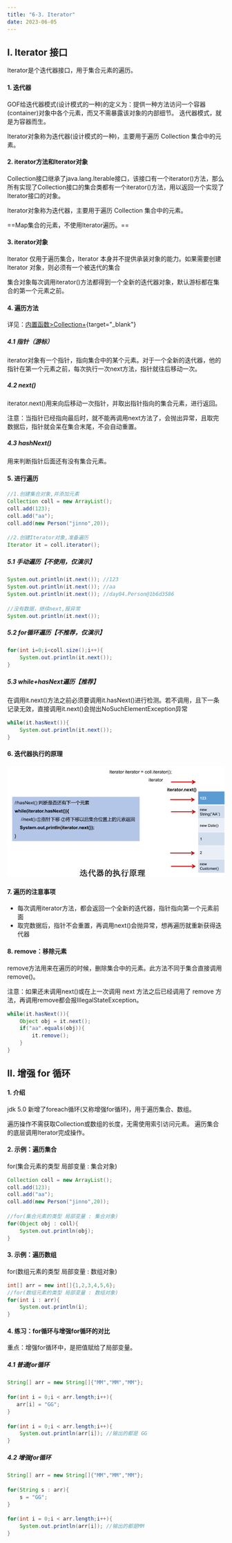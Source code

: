 ```yaml
---
title: "6-3. Iterator"
date: 2023-06-05
---
```

## Ⅰ. Iterator 接口
Iterator是个迭代器接口，用于集合元素的遍历。
#### 1. 迭代器
GOF给迭代器模式(设计模式的一种)的定义为：提供一种方法访问一个容器(container)对象中各个元素，而又不需暴露该对象的内部细节。 迭代器模式，就是为容器而生。

Iterator对象称为迭代器(设计模式的一种)，主要用于遍历 Collection 集合中的元素。

#### 2. iterator方法和Iterator对象
Collection接口继承了java.lang.Iterable接口，该接口有一个iterator()方法，那么所有实现了Collection接口的集合类都有一个iterator()方法，用以返回一个实现了Iterator接口的对象。

Iterator对象称为迭代器，主要用于遍历 Collection 集合中的元素。

==Map集合的元素，不使用Iterator遍历。==

#### 3. iterator对象
Iterator 仅用于遍历集合，Iterator 本身并不提供承装对象的能力。如果需要创建Iterator 对象，则必须有一个被迭代的集合

集合对象每次调用iterator()方法都得到一个全新的迭代器对象，默认游标都在集合的第一个元素之前。

#### 4. 遍历方法
详见：[内置函数>Collection+](/java/func/2.JDK.util包/2-3.Collection.md){target="_blank"}

##### 4.1 指针（游标）
iterator对象有一个指针，指向集合中的某个元素。对于一个全新的迭代器，他的指针在第一个元素之前，每次执行一次next方法，指针就往后移动一次。
##### 4.2 next()
iterator.next()用来向后移动一次指针，并取出指针指向的集合元素，进行返回。

注意：当指针已经指向最后时，就不能再调用next方法了，会抛出异常，且取完数据后，指针就会呆在集合末尾，不会自动重置。
##### 4.3 hashNext()
用来判断指针后面还有没有集合元素。

#### 5. 进行遍历
```java
//1.创建集合对象,并添加元素
Collection coll = new ArrayList();
coll.add(123);
coll.add("aa");
coll.add(new Person("jinno",20));

//2.创建Iterator对象,准备遍历
Iterator it = coll.iterator();
```
##### 5.1 手动遍历【不使用，仅演示】
```java
System.out.println(it.next()); //123
System.out.println(it.next()); //aa
System.out.println(it.next()); //day04.Person@1b6d3586

//没有数据，继续next,报异常
System.out.println(it.next());
```

##### 5.2 for循环遍历【不推荐，仅演示】
```java
for(int i=0;i<coll.size();i++){
    System.out.println(it.next());
}
```
##### 5.3 while+hasNext遍历【推荐】
在调用it.next()方法之前必须要调用it.hasNext()进行检测。若不调用，且下一条记录无效，直接调用it.next()会抛出NoSuchElementException异常
```java
while(it.hasNext()){
    System.out.println(it.next());
}
```

#### 6. 迭代器执行的原理
![6-3-1](/img/java/javase/6-3-1.jpg)


#### 7. 遍历的注意事项
- 每次调用iterator方法，都会返回一个全新的迭代器，指针指向第一个元素前面
- 取完数据后，指针不会重置，再调用next()会抛异常，想再遍历就重新获得迭代器

#### 8. remove：移除元素
remove方法用来在遍历的时候，删除集合中的元素。此方法不同于集合直接调用remove()。

注意：如果还未调用next()或在上一次调用 next 方法之后已经调用了 remove 方法，再调用remove都会报IllegalStateException。
```java
while(it.hasNext()){
    Object obj = it.next();
    if("aa".equals(obj)){
        it.remove();
    }
}
```


## Ⅱ. 增强 for 循环
#### 1. 介绍
jdk 5.0 新增了foreach循环(又称增强for循环)，用于遍历集合、数组。

遍历操作不需获取Collection或数组的长度，无需使用索引访问元素。
遍历集合的底层调用Iterator完成操作。

#### 2. 示例：遍历集合
for(集合元素的类型 局部变量 : 集合对象)
```java
Collection coll = new ArrayList();
coll.add(123);
coll.add("aa");
coll.add(new Person("jinno",20));

//for(集合元素的类型 局部变量 : 集合对象)
for(Object obj : coll){
    System.out.println(obj);
}
```
#### 3. 示例：遍历数组
for(数组元素的类型 局部变量 : 数组对象)
```java
int[] arr = new int[]{1,2,3,4,5,6};
//for(数组元素的类型 局部变量 : 数组对象)
for(int i : arr){
    System.out.println(i);
}
```

#### 4. 练习：for循环与增强for循环的对比
重点：增强for循环中，是把值赋给了局部变量。

##### 4.1 普通for循环
```java
String[] arr = new String[]{"MM","MM","MM"};

for(int i = 0;i < arr.length;i++){
   arr[i] = "GG";
}

for(int i = 0;i < arr.length;i++){
    System.out.println(arr[i]); //输出的都是 GG
}
```

##### 4.2 增强for循环
```java
String[] arr = new String[]{"MM","MM","MM"};

for(String s : arr){
    s = "GG";
}

for(int i = 0;i < arr.length;i++){
    System.out.println(arr[i]); //输出的都是MM
}
```